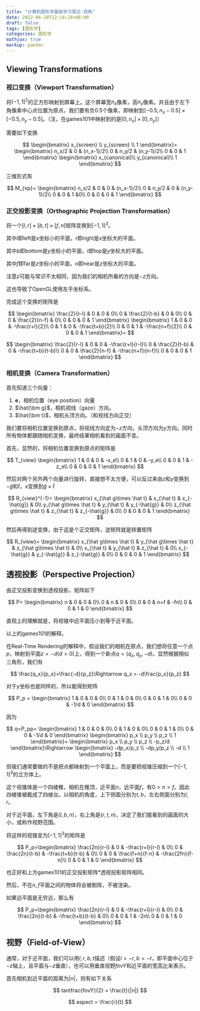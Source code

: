 ```yaml
---
title: "计算机图形学基础学习笔记-视角"
date: 2022-06-28T12:14:24+08:00
draft: false
tags: [图形学]
categories: 图形学
mathjax: true
markup: pandoc
---
```


## Viewing Transformations

### 视口变换（Viewport Transformation）

将$[-1,1]^2$的正方形映射到屏幕上。这个屏幕宽$n_x$像素，高$n_y$像素。并且由于左下角像素中心点位置为原点，我们要有负0.5个像素，即映射到$[-0.5,n_x-0.5]\times[-0.5,n_y-0.5]$。（注，在games101中映射到的是$[0,n_x]\times[0,n_y]$）

需要如下变换

$$
\begin{bmatrix}
x_{screen} \\
y_{screen} \\
1
\end{bmatrix}=
\begin{bmatrix}
n_x/2  & 0 & (n_x-1)/2\\
0  & n_y/2 & (n_y-1)/2\\
0  & 0 & 1
\end{bmatrix}
\begin{bmatrix}
x_{canonical}\\
y_{canonical}\\
1
\end{bmatrix}
$$

三维形式有

$$
M_{vp}=
\begin{bmatrix}
n_x/2 & 0 & 0 & (n_x-1)/2\\
0  & n_y/2  & 0 & (n_y-1)/2\\
0  & 0 & 1 &0\\
0 & 0 & 0 & 1
\end{bmatrix}
$$

### 正交投影变换（Orthographic Projection Transformation）

将一个$[l,r]\times[b,t]\times[f,n]$矩阵变换到$[-1,1]^3$。

其中$l$即left是$x$坐标小的平面，$r$即right是$x$坐标大的平面。

其中$b$即bottom是$y$坐标小的平面，$t$即top是$y$坐标大的平面。

其中$f$即far是$z$坐标小的平面，$n$即near是$z$坐标大的平面。

注意$z$可能与常识不太相同，因为我们的相机所看的方向是$-z$方向。

这也导致了OpenGL使用左手坐标系。

完成这个变换的矩阵是

$$
\begin{bmatrix}
\frac{2}{r-l}  & 0 & 0 & 0\\
0  & \frac{2}{t-b} & 0 & 0\\
0  & 0 & \frac{2}{n-f} & 0\\
0  & 0 & 0 & 1
\end{bmatrix}
\begin{bmatrix}
1  & 0 & 0 & -\frac{r+l}{2}\\
0  & 1 & 0 & -\frac{t+b}{2}\\
0  & 0 & 1 & -\frac{n+f}{2}\\
0  & 0 & 0 & 1
\end{bmatrix}=
$$

$$
\begin{bmatrix}
\frac{2}{r-l}  & 0 & 0 & -\frac{r+l}{r-l}\\
0  & \frac{2}{t-b} & 0 & -\frac{t+b}{t-b}\\
0  & 0 & \frac{2}{n-f} & -\frac{n+f}{n-f}\\
0  & 0 & 0 & 1
\end{bmatrix}
$$

### 相机变换（Camera Transformation）

首先知道三个向量：

1. $\bm e$，相机位置（eye position）向量
2. $\hat{\bm g}$，相机视线（gaze）方向。
3. $\hat{\bm t}$，相机头顶方向。（和视线方向正交）

我们要将相机位置变换到原点，将视线方向定为$-z$方向，头顶方向为$y$方向。同时所有物体都跟随相机变换，最终结果相机看到的画面不变。

首先，显然的，将相机位置变换到原点的矩阵是

$$
T_{view}
\begin{bmatrix}
1  & 0 & 0 & -x_e\\
0  & 1 & 0 & -y_e\\
0  & 0 & 1 & -z_e\\
0  & 0 & 0 & 1
\end{bmatrix}
$$

然后对两个另外两个向量进行旋转，直接想不太方便，可以反过来由$z$和$y$变换到$-\hat g$和$\hat t$，$x$变换到$\hat g\times \hat t$

$$
R_{view}^{-1}=
\begin{bmatrix}
x_{\hat g\times \hat t}  & x_{\hat t} & x_{-\hat{g}} & 0\\
y_{\hat g\times \hat t}  & y_{\hat t} & y_{-\hat{g}} & 0\\
z_{\hat g\times \hat t}  & z_{\hat t} & z_{-\hat{g}} & 0\\
0  & 0 & 0 & 1
\end{bmatrix}
$$

然后再得到逆变换，由于这是个正交矩阵，逆矩阵就是转置矩阵

$$
R_{view}=
\begin{bmatrix}
x_{\hat g\times \hat t}  & y_{\hat g\times \hat t} & z_{\hat g\times \hat t} & 0\\
x_{\hat t}  & y_{\hat t} & z_{\hat t} & 0\\
x_{-\hat{g}}  & y_{-\hat{g}} & z_{-\hat{g}} & 0\\
0  & 0 & 0 & 1
\end{bmatrix}
$$

## 透视投影（Perspective Projection）

由正交投影变换到透视投影，矩阵如下

$$
P=
\begin{bmatrix}
n  & 0 & 0 & 0\\
0  & n & 0 & 0\\
0  & 0 & n+f & -fn\\
0  & 0 & 1 & 0
\end{bmatrix}
$$

直观上的理解就是，将视锥中远平面压小到等于近平面。

以上的games101的解释。

在Real-Time Rendering的解释中，假设我们的相机在原点，我们想将任意一个点$p$，映射到平面$z=-d(d>0)$上，得到一个新点$q=(q_x,q_y,-d)$。显然根据相似三角形，我们有

$$
\frac{q_x}{p_x}=\frac{-d}{p_z}\Rightarrow q_x = -d\frac{p_x}{p_z}
$$

对于$y$坐标也是同样的，所以能得到矩阵

$$
P_p = \begin{bmatrix}
1  & 0 & 0 & 0\\
0  & 1 & 0 & 0\\
0  & 0 & 1 & 0\\
0  & 0 & -1/d & 0
\end{bmatrix}
$$

因为

$$
q=P_pp=
\begin{bmatrix}
1  & 0 & 0 & 0\\
0  & 1 & 0 & 0\\
0  & 0 & 1 & 0\\
0  & 0 & -1/d & 0
\end{bmatrix}
\begin{bmatrix}
p_x  \\
p_y  \\
p_z  \\
1     
\end{bmatrix}=
\begin{bmatrix}
p_x  \\
p_y  \\
p_z  \\
-p_z/d     
\end{bmatrix}\Rightarrow
\begin{bmatrix}
-dp_x/p_z  \\
-dp_y/p_z  \\
-d  \\
1     
\end{bmatrix}
$$

但我们通常要做的不是把点都映射到一个平面上，而是要把视锥压缩到一个$[-1,1]^3$的立方体上。

这个视锥体是一个四棱椎，相机在椎顶，近平面$n$，远平面$f$，有$0>n>f$。因此四棱锥被截成了四棱台。以相机的角度，上下侧面分别为$t,b$，左右侧面分别为$l,r$。

对于近平面，左下角是$(l,b,n)$，右上角是$(r,t,n)$，决定了我们能看到的画面的大小，或称作视野范围。    

将这样的视锥变为$[-1,1]^3$的矩阵是

$$
P_p=\begin{bmatrix}
\frac{2n}{r-l}  & 0 & -\frac{r+l}{r-l} & 0\\
0  & \frac{2n}{t-b} & -\frac{t+b}{t-b} & 0\\
0  & 0 & \frac{f+n}{f-n} & -\frac{2fn}{f-n}\\
0  & 0 & 1 & 0
\end{bmatrix}
$$

也正好和上方games101的正交投影矩阵*透视投影矩阵相同。

然后，不在$n,f$平面之间的物体将会被剔除，不被渲染。

如果远平面是无穷远，那么有

$$
P_p=\begin{bmatrix}
\frac{2n}{r-l}  & 0 & -\frac{r+l}{r-l} & 0\\
0  & \frac{2n}{t-b} & -\frac{t+b}{t-b} & 0\\
0  & 0 & 1 & -2n\\
0  & 0 & 1 & 0
\end{bmatrix}
$$

## 视野（Field-of-View）

通常，对于近平面，我们可以用$l,r,b,t$描述（假设$l=-r,b=-t$，即平面中心位于$-z$轴上，且平面与$-z$垂直），也可以用垂直视野$fovY$和近平面的宽高比来表示。

首先相机到近平面的距离为$|n|$，则有如下关系

$$
tan\frac{fovY}{2} = \frac{t}{|n|}
$$

$$
aspect = \frac{r}{t}
$$

